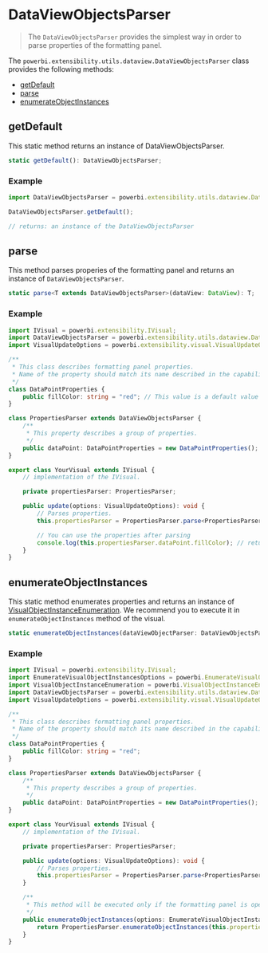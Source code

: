 # DataViewObjectsParser
> The ```DataViewObjectsParser``` provides the simplest way in order to parse properties of the formatting panel.

The ```powerbi.extensibility.utils.dataview.DataViewObjectsParser``` class provides the following methods:

* [getDefault](#getdefault)
* [parse](#parse)
* [enumerateObjectInstances](#enumerateobjectinstances)


## getDefault

This static method returns an instance of DataViewObjectsParser.

```typescript
static getDefault(): DataViewObjectsParser;
```

### Example

```typescript
import DataViewObjectsParser = powerbi.extensibility.utils.dataview.DataViewObjectsParser;

DataViewObjectsParser.getDefault();

// returns: an instance of the DataViewObjectsParser
```

## parse

This method parses properies of the formatting panel and returns an instance of ```DataViewObjectsParser```.

```typescript
static parse<T extends DataViewObjectsParser>(dataView: DataView): T;
```

### Example

```typescript
import IVisual = powerbi.extensibility.IVisual;
import DataViewObjectsParser = powerbi.extensibility.utils.dataview.DataViewObjectsParser;
import VisualUpdateOptions = powerbi.extensibility.visual.VisualUpdateOptions;

/**
 * This class describes formatting panel properties.
 * Name of the property should match its name described in the capabilities.
 */
class DataPointProperties {
    public fillColor: string = "red"; // This value is a default value of the property.
}

class PropertiesParser extends DataViewObjectsParser {
    /**
     * This property describes a group of properties.
     */
    public dataPoint: DataPointProperties = new DataPointProperties();
}

export class YourVisual extends IVisual {
    // implementation of the IVisual.

    private propertiesParser: PropertiesParser;

    public update(options: VisualUpdateOptions): void {
        // Parses properties.
        this.propertiesParser = PropertiesParser.parse<PropertiesParser>(options.dataViews[0]);

        // You can use the properties after parsing
        console.log(this.propertiesParser.dataPoint.fillColor); // returns "red" as default value, it will be updated automatically after any change of the formatting panel.
    }
}
```

## enumerateObjectInstances

This static method enumerates properties and returns an instance of [VisualObjectInstanceEnumeration](https://github.com/Microsoft/PowerBI-visuals-tools/blob/master/templates/visuals/.api/v1.2.0/PowerBI-visuals.d.ts#L1015).
We recommend you to execute it in ```enumerateObjectInstances``` method of the visual.

```typescript
static enumerateObjectInstances(dataViewObjectParser: DataViewObjectsParser, options: EnumerateVisualObjectInstancesOptions): VisualObjectInstanceEnumeration;
```

### Example

```typescript
import IVisual = powerbi.extensibility.IVisual;
import EnumerateVisualObjectInstancesOptions = powerbi.EnumerateVisualObjectInstancesOptions;
import VisualObjectInstanceEnumeration = powerbi.VisualObjectInstanceEnumeration;
import DataViewObjectsParser = powerbi.extensibility.utils.dataview.DataViewObjectsParser;
import VisualUpdateOptions = powerbi.extensibility.visual.VisualUpdateOptions;

/**
 * This class describes formatting panel properties.
 * Name of the property should match its name described in the capabilities.
 */
class DataPointProperties {
    public fillColor: string = "red";
}

class PropertiesParser extends DataViewObjectsParser {
    /**
     * This property describes a group of properties.
     */
    public dataPoint: DataPointProperties = new DataPointProperties();
}

export class YourVisual extends IVisual {
    // implementation of the IVisual.

    private propertiesParser: PropertiesParser;

    public update(options: VisualUpdateOptions): void {
        // Parses properties.
        this.propertiesParser = PropertiesParser.parse<PropertiesParser>(options.dataViews[0]);
    }

    /**
     * This method will be executed only if the formatting panel is open.
     */
    public enumerateObjectInstances(options: EnumerateVisualObjectInstancesOptions): VisualObjectInstanceEnumeration {
        return PropertiesParser.enumerateObjectInstances(this.propertiesParser, options);
    }
}
```